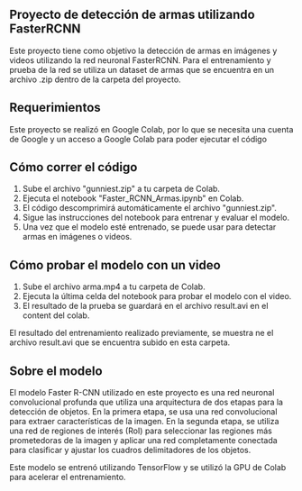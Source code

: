## Proyecto de detección de armas utilizando FasterRCNN

Este proyecto tiene como objetivo la detección de armas en imágenes y videos utilizando la red neuronal FasterRCNN. Para el entrenamiento y prueba de la red se utiliza un dataset de armas que se encuentra en un archivo .zip dentro de la carpeta del proyecto.

## Requerimientos

Este proyecto se realizó en Google Colab, por lo que se necesita una cuenta de Google y un acceso a Google Colab para poder ejecutar el código

## Cómo correr el código
1. Sube el archivo "gunniest.zip" a tu carpeta de Colab.
2. Ejecuta el notebook "Faster_RCNN_Armas.ipynb" en Colab.
3. El código descomprimirá automáticamente el archivo "gunniest.zip".
4. Sigue las instrucciones del notebook para entrenar y evaluar el modelo.
5. Una vez que el modelo esté entrenado, se puede usar para detectar armas en imágenes o videos.

## Cómo probar el modelo con un video
1. Sube el archivo arma.mp4 a tu carpeta de Colab.
2. Ejecuta la última celda del notebook para probar el modelo con el video.
3. El resultado de la prueba se guardará en el archivo result.avi en el content del colab.

El resultado del entrenamiento realizado previamente, se muestra ne el archivo result.avi que se encuentra subido en esta carpeta.

## Sobre el modelo
El modelo Faster R-CNN utilizado en este proyecto es una red neuronal convolucional profunda que utiliza una arquitectura de dos etapas para la detección de objetos. En la primera etapa, se usa una red convolucional para extraer características de la imagen. En la segunda etapa, se utiliza una red de regiones de interés (RoI) para seleccionar las regiones más prometedoras de la imagen y aplicar una red completamente conectada para clasificar y ajustar los cuadros delimitadores de los objetos.

Este modelo se entrenó utilizando TensorFlow y se utilizó la GPU de Colab para acelerar el entrenamiento.
